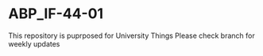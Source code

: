 # ABP_IF-44-01
 This repository is puprposed for University Things
 Please check branch for weekly updates